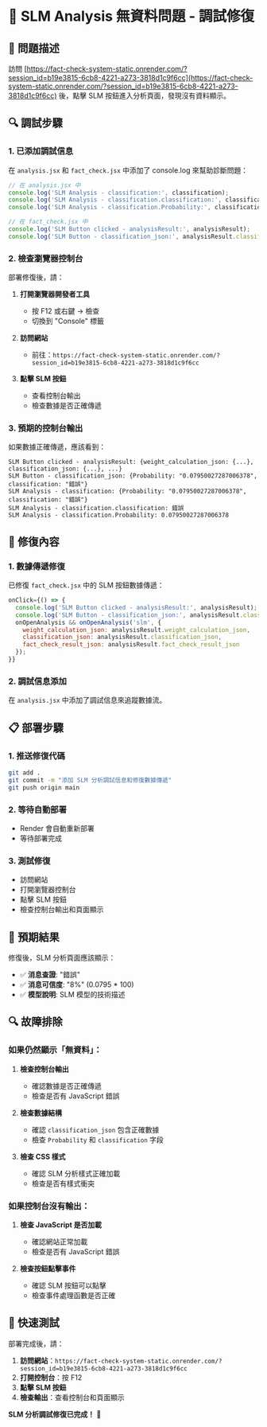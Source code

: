 # 🔧 SLM Analysis 無資料問題 - 調試修復

## 🚨 問題描述

訪問 [https://fact-check-system-static.onrender.com/?session_id=b19e3815-6cb8-4221-a273-3818d1c9f6cc](https://fact-check-system-static.onrender.com/?session_id=b19e3815-6cb8-4221-a273-3818d1c9f6cc) 後，點擊 SLM 按鈕進入分析頁面，發現沒有資料顯示。

## 🔍 調試步驟

### 1. 已添加調試信息

在 `analysis.jsx` 和 `fact_check.jsx` 中添加了 console.log 來幫助診斷問題：

```javascript
// 在 analysis.jsx 中
console.log('SLM Analysis - classification:', classification);
console.log('SLM Analysis - classification.classification:', classification.classification);
console.log('SLM Analysis - classification.Probability:', classification.Probability);

// 在 fact_check.jsx 中
console.log('SLM Button clicked - analysisResult:', analysisResult);
console.log('SLM Button - classification_json:', analysisResult.classification_json);
```

### 2. 檢查瀏覽器控制台

部署修復後，請：

1. **打開瀏覽器開發者工具**
   - 按 F12 或右鍵 → 檢查
   - 切換到 "Console" 標籤

2. **訪問網站**
   - 前往：`https://fact-check-system-static.onrender.com/?session_id=b19e3815-6cb8-4221-a273-3818d1c9f6cc`

3. **點擊 SLM 按鈕**
   - 查看控制台輸出
   - 檢查數據是否正確傳遞

### 3. 預期的控制台輸出

如果數據正確傳遞，應該看到：

```
SLM Button clicked - analysisResult: {weight_calculation_json: {...}, classification_json: {...}, ...}
SLM Button - classification_json: {Probability: "0.07950027287006378", classification: "錯誤"}
SLM Analysis - classification: {Probability: "0.07950027287006378", classification: "錯誤"}
SLM Analysis - classification.classification: 錯誤
SLM Analysis - classification.Probability: 0.07950027287006378
```

## 🔧 修復內容

### 1. 數據傳遞修復

已修復 `fact_check.jsx` 中的 SLM 按鈕數據傳遞：

```javascript
onClick={() => {
  console.log('SLM Button clicked - analysisResult:', analysisResult);
  console.log('SLM Button - classification_json:', analysisResult.classification_json);
  onOpenAnalysis && onOpenAnalysis('slm', {
    weight_calculation_json: analysisResult.weight_calculation_json,
    classification_json: analysisResult.classification_json,
    fact_check_result_json: analysisResult.fact_check_result_json
  });
}}
```

### 2. 調試信息添加

在 `analysis.jsx` 中添加了調試信息來追蹤數據流。

## 📋 部署步驟

### 1. 推送修復代碼
```bash
git add .
git commit -m "添加 SLM 分析調試信息和修復數據傳遞"
git push origin main
```

### 2. 等待自動部署
- Render 會自動重新部署
- 等待部署完成

### 3. 測試修復
- 訪問網站
- 打開瀏覽器控制台
- 點擊 SLM 按鈕
- 檢查控制台輸出和頁面顯示

## 🎯 預期結果

修復後，SLM 分析頁面應該顯示：

- ✅ **消息查證**: "錯誤"
- ✅ **消息可信度**: "8%" (0.0795 * 100)
- ✅ **模型說明**: SLM 模型的技術描述

## 🔍 故障排除

### 如果仍然顯示「無資料」：

1. **檢查控制台輸出**
   - 確認數據是否正確傳遞
   - 檢查是否有 JavaScript 錯誤

2. **檢查數據結構**
   - 確認 `classification_json` 包含正確數據
   - 檢查 `Probability` 和 `classification` 字段

3. **檢查 CSS 樣式**
   - 確認 SLM 分析樣式正確加載
   - 檢查是否有樣式衝突

### 如果控制台沒有輸出：

1. **檢查 JavaScript 是否加載**
   - 確認網站正常加載
   - 檢查是否有 JavaScript 錯誤

2. **檢查按鈕點擊事件**
   - 確認 SLM 按鈕可以點擊
   - 檢查事件處理函數是否正確

## 🚀 快速測試

部署完成後，請：

1. **訪問網站**：`https://fact-check-system-static.onrender.com/?session_id=b19e3815-6cb8-4221-a273-3818d1c9f6cc`
2. **打開控制台**：按 F12
3. **點擊 SLM 按鈕**
4. **檢查輸出**：查看控制台和頁面顯示

**SLM 分析調試修復已完成！** 🔧
